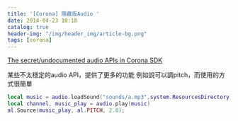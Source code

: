 ```yaml
---
title: '[Corona] 隱藏版Audio '
date: 2014-04-23 18:18
catalog: true
header-img: "/img/header_img/article-bg.png"
tags: [corona]
---
```

[The secret/undocumented audio APIs in Corona SDK](http://coronalabs.com/blog/2011/07/27/the-secretundocumented-audio-apis-in-corona-sdk/)

某些不太穩定的audio API，提供了更多的功能
例如說可以調pitch，而使用的方式很簡單

``` lua
local music = audio.loadSound("sounds/a.mp3",system.ResourcesDirectory)
local channel, music_play = audio.play(music)
al.Source(music_play, al.PITCH, 2.0);
```